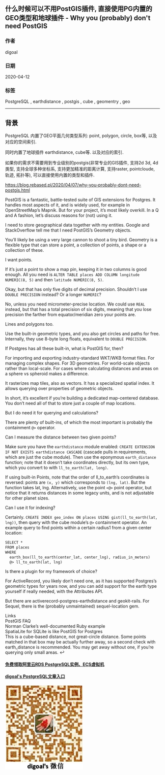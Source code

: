 ## 什么时候可以不用PostGIS插件, 直接使用PG内置的GEO类型和地球插件 - Why you (probably) don't need PostGIS  
            
### 作者            
digoal            
            
### 日期            
2020-04-12            
            
### 标签            
PostgreSQL , earthdistance , postgis , cube , geomentry , geo    
            
----            
            
## 背景            
PostgreSQL 内置了GEO平面几何类型系列: point, polygon, circle, box等, 以及对应的空间索引.   
  
同时内置了地球插件 earthdistance, cube等. 以及对应的索引.   
  
如果你的需求不需要用到专业级别的postgis(非常专业的GIS插件, 支持2d 3d, 4d类型, 支持全球多种坐标系, 支持更加精准的距离计算, 支持raster, pointcloude, 轨迹, 拓扑等), 可以直接使用内置的类型和插件.  
  
https://blog.rebased.pl/2020/04/07/why-you-probably-dont-need-postgis.html  
  
PostGIS is a fantastic, battle-tested suite of GIS extensions for Postgres. It handles most aspects of it, and is widely used, for example in OpenStreetMap’s Mapnik. But for your project, it’s most likely overkill. In a Q and A fashion, let’s discuss reasons for (not) using it.  
  
I need to store geographical data together with my entities. Google and StackOverflow tell me that I need PostGIS’s Geometry objects.  
  
You’ll likely be using a very large cannon to shoot a tiny bird. Geometry is a flexible type that can store a point, a collection of points, a shape or a collection of these.  
  
I want points.  
  
If it’s just a point to show a map pin, keeping it in two columns is good enough. All you need is ```ALTER TABLE places ADD COLUMN longitude NUMERIC(8, 5)``` and then ```latitude NUMERIC(8, 5)```.  
  
Okay, but that has only five digits of decimal precision. Shouldn’t I use ```DOUBLE PRECISION``` instead? Or a longer ```NUMERIC```?  
  
No, unless you need micrometer-precise location. We could use ```REAL``` instead, but that has a total precision of six digits, meaning that you lose precision the farther from equator/meridian zero your points are.  
  
Lines and polygons too.  
  
Use the built-in geometric types, and you also get circles and paths for free. Internally, they use 8-byte long floats, equivalent to ```DOUBLE PRECISION```.  
  
If Postgres has all these built-in, what is PostGIS for, then?  
  
For importing and exporting industry-standard WKT/WKB format files. For managing complex shapes. For 3D geometries. For world-scale objects rather than local-scale. For cases where calculating distances and areas on a sphere vs spheroid makes a difference.  
  
It rasterizes map tiles, also as vectors. It has a specialized spatial index. It allows querying over properties of geometric objects.  
  
In short, it’s excellent if you’re building a dedicated map-centered database. You don’t need all of that to store just a couple of map locations.  
  
But I do need it for querying and calculations?  
  
There are plenty of built-ins, of which the most important is probably the containment ```@>``` operator.  
  
Can I measure the distance between two given points?  
  
Make sure you have the ```earthdistance``` module enabled: ```CREATE EXTENSION IF NOT EXISTS earthdistance CASCADE``` (cascade pulls in requirements, which are just the cube module). Then use the eponymous ```earth_distance``` function; note that it doesn’t take coordinates directly, but its own type, which you convert to with ```ll_to_earth(lat, long)```.  
  
If using built-in Points, note that the order of ll_to_earth’s coordinates is reversed: points are ```(x, y)``` which corresponds to ```(lng, lat)```. But the function takes lat, lng. Alternatively, use the point ```<@>``` point operator, but notice that it returns distances in some legacy units, and is not adjustable for other planet sizes.  
  
Can I use it for indexing?  
  
Certainly. ```CREATE INDEX geo_index ON places USING gist(ll_to_earth(lat, lng))```, then query with the cube module’s ```@>``` containment operator. An example query to find points within a certain radius1 from a given center location:  
  
```  
SELECT *   
FROM places  
WHERE  
  earth_box(ll_to_earth(center_lat, center_lng), radius_in_meters)  
  @> ll_to_earth(lat, lng)  
```  
  
Is there a plugin for my framework of choice?  
  
For ActiveRecord, you likely don’t need one, as it has supported Postgres’s geometric types for years now, and you can add support for the earth type yourself if really needed, with the Attributes API.  
  
But there are activerecord-postgres-earthdistance and geokit-rails. For Sequel, there is the (probably unmaintained) sequel-location gem.  
  
Links  
PostGIS FAQ  
Norman Clarke’s well-documented Ruby example  
SpatiaLite for SQLite is like PostGIS for Postgres  
This is a cube-based distance, not great-circle distance. Some points matched in that box may be actually further away, so a second check with earth_distance is recommended. You may get away without one, if you’re querying only small areas. ↩  
  
    
  
#### [免费领取阿里云RDS PostgreSQL实例、ECS虚拟机](https://www.aliyun.com/database/postgresqlactivity "57258f76c37864c6e6d23383d05714ea")
  
  
#### [digoal's PostgreSQL文章入口](https://github.com/digoal/blog/blob/master/README.md "22709685feb7cab07d30f30387f0a9ae")
  
  
![digoal's weixin](../pic/digoal_weixin.jpg "f7ad92eeba24523fd47a6e1a0e691b59")
  
